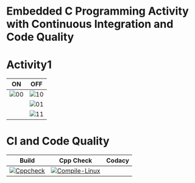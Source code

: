 # Embedded C Programming Activity with Continuous Integration and Code Quality
# Activity1
| ON   |  OFF|
|-------|------|
|   ![00](https://user-images.githubusercontent.com/80444408/116185225-cfbccd00-a73e-11eb-9faa-8ee1d558cbbb.PNG)|   ![10](https://user-images.githubusercontent.com/80444408/116185276-e3683380-a73e-11eb-971e-5ab87e79d2ff.PNG) |
|       |   ![01](https://user-images.githubusercontent.com/80444408/116185328-ff6bd500-a73e-11eb-9b85-6e96b2a5bc73.PNG)|
|  |![11](https://user-images.githubusercontent.com/80444408/116185379-1c080d00-a73f-11eb-8dcc-f33484bee799.PNG)|

# CI and Code Quality
|Build|Cpp Check | Codacy|
|-----|---------|-------|
|  [![Cppcheck](https://github.com/Asmita-Kajrolkar/EmbeddedProj_LTTS/actions/workflows/CodeQulaity.yml/badge.svg)](https://github.com/Asmita-Kajrolkar/EmbeddedProj_LTTS/actions/workflows/CodeQulaity.yml)  | [![Compile-Linux](https://github.com/Asmita-Kajrolkar/EmbeddedProj_LTTS/actions/workflows/Compile.yml/badge.svg)](https://github.com/Asmita-Kajrolkar/EmbeddedProj_LTTS/actions/workflows/Compile.yml)        |        |
